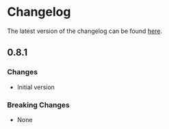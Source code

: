 # Changelog

The latest version of the changelog can be found [here](/Azure/bicep-registry-modules/blob/main/avm/res/event-grid/topic/CHANGELOG.md).

## 0.8.1

### Changes

- Initial version

### Breaking Changes

- None

